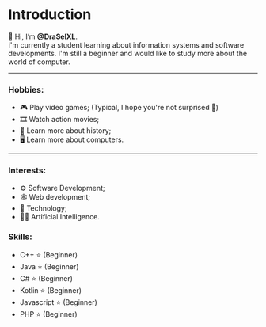 # Introduction
👋 Hi, I’m **@DraSelXL**. <br>
I'm currently a student learning about information systems and software developments. I'm still a beginner and would like to study more about the world of computer.

---

### Hobbies:
+ 🎮 Play video games; (Typical, I hope you're not surprised 🤣)
+ 🎞 Watch action movies;
+ 📙 Learn more about history;
+ 🖥 Learn more about computers.

---

### Interests:
+ ⚙ Software Development;
+ 🕸 Web development;
+ 💽 Technology;
+ 👩‍💻 Artificial Intelligence.

### Skills:
+ C++ ⭐ (Beginner)
+ Java ⭐ (Beginner)
+ C# ⭐ (Beginner)
+ Kotlin ⭐ (Beginner)
+ Javascript ⭐ (Beginner)
+ PHP ⭐ (Beginner)

<!---
---

### Skills:
| Software Development | Web Development |
| ----------- | ----------- |
| Beginner level **C**, and **C++** | Beginner level **Node.js**, and **PHP** |
| Intermediete level **Java** , and **C#** | Intermediete level **HTML**, **CSS**, and **Javascript**  |

DraSelXL/DraSelXL is a ✨ special ✨ repository because its `README.md` (this file) appears on your GitHub profile.
You can click the Preview link to take a look at your changes.
--->
